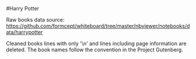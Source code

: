 #Harry Potter

Raw books data source:
https://github.com/formcept/whiteboard/tree/master/nbviewer/notebooks/data/harrypotter

Cleaned books
lines with only '\n' and lines including page information are deleted.
The book names follow the convention in the Project Gutenberg.